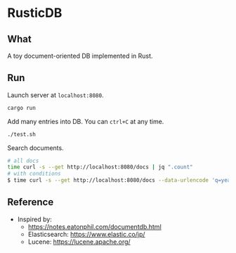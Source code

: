 # RusticDB

## What
A toy document-oriented DB implemented in Rust.

## Run
Launch server at `localhost:8080`.
```bash
cargo run
```

Add many entries into DB. You can `ctrl+C` at any time. 
```bash
./test.sh
```

Search documents.
```bash
# all docs
time curl -s --get http://localhost:8080/docs | jq ".count"
# with conditions
$ time curl -s --get http://localhost:8080/docs --data-urlencode 'q=year:>1901' | jq ".count"
```

## Reference
- Inspired by: 
    - https://notes.eatonphil.com/documentdb.html
    - Elasticsearch: https://www.elastic.co/jp/
    - Lucene: https://lucene.apache.org/
